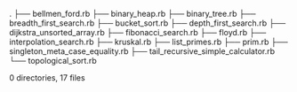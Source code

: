 .
├── bellmen_ford.rb
├── binary_heap.rb
├── binary_tree.rb
├── breadth_first_search.rb
├── bucket_sort.rb
├── depth_first_search.rb
├── dijkstra_unsorted_array.rb
├── fibonacci_search.rb
├── floyd.rb
├── interpolation_search.rb
├── kruskal.rb
├── list_primes.rb
├── prim.rb
├── singleton_meta_case_equality.rb
├── tail_recursive_simple_calculator.rb
└── topological_sort.rb

0 directories, 17 files
